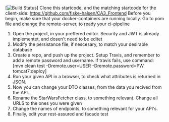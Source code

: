 
[![Build Status](https://travis-ci.com/SumitDD/3SemEksamen_Backend.svg?branch=main)]
Clone this startcode, and the matching startcode for the client-side: https://github.com/fiske-halsen/CA3_Frontend
Before you begin, make sure that your docker-containers are running locally. Go to pom file and change the remote-server, to ready your ci-pipeline



1. Open the project, in your preffered editor. Security and JWT is already implementet, and dosen't need to be editet
2. Modify the persistance file, if nescesary, to match your desirable database
3. Create a repo, and push up the project. Setup Travis, and remember to add a remote password and username. If travis fails, use command: [mvn clean test -Dremote.user=USER -Dremote.password=PW tomcat7:deploy]
4. Run your given API in a browser, to check what attributes is returned in JSON. 
5. Now you can change your DTO classes, from the data you recived from the API.
6. Rename the StarWarsFetcher class, to something relevant. Change all URLS to the ones you were given
7. Change the names of endpoints, to something relevant for your API's.
8. Finally, edit your rest-assured and facade test 
